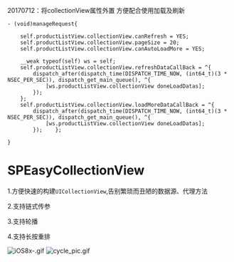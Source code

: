 20170712：将collectionView属性外置 方便配合使用加载及刷新

```
- (void)manageRequest{
    
    self.productListView.collectionView.canRefresh = YES;
    self.productListView.collectionView.pageSize = 20;
    self.productListView.collectionView.canAutoLoadMore = YES;
    
    __weak typeof(self) ws = self;
    self.productListView.collectionView.refreshDataCallBack = ^{
        dispatch_after(dispatch_time(DISPATCH_TIME_NOW, (int64_t)(3 * NSEC_PER_SEC)), dispatch_get_main_queue(), ^{
            [ws.productListView.collectionView doneLoadDatas];
        });
    };
    self.productListView.collectionView.loadMoreDataCallBack = ^{
        dispatch_after(dispatch_time(DISPATCH_TIME_NOW, (int64_t)(3 * NSEC_PER_SEC)), dispatch_get_main_queue(), ^{
            [ws.productListView.collectionView doneLoadDatas];
        });    };
    
}
```

# SPEasyCollectionView
1.方便快速的构建`UICollectionView`,告别繁琐而丑陋的数据源、代理方法

2.支持链式传参

3.支持轮播

4.支持长按重排

![iOS8x-.gif](http://upload-images.jianshu.io/upload_images/1742463-4601a1c424019561.gif?imageMogr2/auto-orient/strip)
![cycle_pic.gif](http://upload-images.jianshu.io/upload_images/1742463-c85b0fdeb9160592.gif?imageMogr2/auto-orient/strip)
